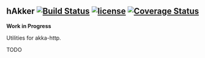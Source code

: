 ## hAkker [![Build Status][travis-image]][travis-url] [![license][license-image]][license-url] [![Coverage Status][coveralls-image]][coveralls-url]
[travis-image]: http://img.shields.io/travis/ulasakdeniz/hakker/master.svg
[travis-url]: https://travis-ci.org/ulasakdeniz/hakker
[coveralls-image]: https://coveralls.io/repos/github/ulasakdeniz/hakker/badge.svg?branch=master&nocache=1
[coveralls-url]: https://coveralls.io/github/ulasakdeniz/hakker?branch=master
[license-image]: https://img.shields.io/github/license/mashape/apistatus.svg?maxAge=2592000
[license-url]: https://github.com/ulasakdeniz/hakker/blob/master/LICENSE

**Work in Progress**

Utilities for akka-http.

TODO